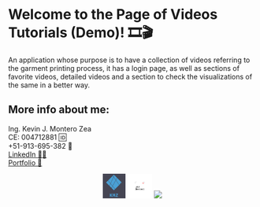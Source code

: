 # Welcome to the Page of Videos Tutorials (Demo)! 🎞🎬
An application whose purpose is to have a collection of videos referring to the garment printing process, 
it has a login page, as well as sections of favorite videos, detailed videos and a section to check the visualizations of the same in a better way.


## More info about me: 
<div id="badges" >
Ing. Kevin J. Montero Zea 
</div>
<div id="badges" >
CE: 004712881 🆔
</div>
<div id="badges" >
+51-913-695-382 📱
</div>
<div id="badges" >
<a href="https://www.linkedin.com/in/kevin913montero/">
    LinkedIn 👨‍🦰
  </a>
</div>
<div id="badges" >
<a href="https://portfoliokjmz.netlify.app/">
    Portfolio 💼
  </a>
</div>


<p align="center">
<img height="50" src="src/app/img/logo2.png" />
<img height="50" src="src/app/img/logo3.png" />
<img height="50" src="src/app/img/Sin título.png" />
</p>
